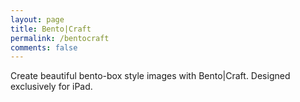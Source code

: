 ```yaml
---
layout: page
title: Bento|Craft
permalink: /bentocraft
comments: false
---
```


Create beautiful bento-box style images with Bento|Craft. Designed exclusively for iPad.
